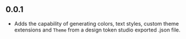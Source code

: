 ## 0.0.1

* Adds the capability of generating colors, text styles, custom theme extensions and `Theme` from a design token studio exported .json file. 

